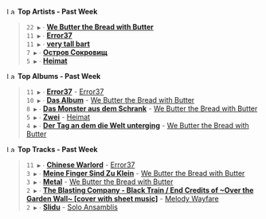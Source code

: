 <!--START_LASTFM_ARTISTS:{"period": "7day", "rows": 5}-->
<a href="https://last.fm" target="_blank"><img src="https://user-images.githubusercontent.com/17434202/215290617-e793598d-d7c9-428f-9975-156db1ba89cc.svg" alt="Last.fm Logo" width="18" height="13"/></a> **Top Artists - Past Week**

> `22 ▶️` ∙ **[We Butter the Bread with Butter](https://www.last.fm/music/We+Butter+the+Bread+with+Butter)**<br/>
> `11 ▶️` ∙ **[Error37](https://www.last.fm/music/Error37)**<br/>
> `11 ▶️` ∙ **[very tall bart](https://www.last.fm/music/very+tall+bart)**<br/>
> `7 ▶️` ∙ **[Остров Сокровищ](https://www.last.fm/music/%D0%9E%D1%81%D1%82%D1%80%D0%BE%D0%B2+%D0%A1%D0%BE%D0%BA%D1%80%D0%BE%D0%B2%D0%B8%D1%89)**<br/>
> `5 ▶️` ∙ **[Heimat](https://www.last.fm/music/Heimat)**<br/>
<!--END_LASTFM_ARTISTS-->

<!--START_LASTFM_ALBUMS:{"period": "7day", "rows": 5}-->
<a href="https://last.fm" target="_blank"><img src="https://user-images.githubusercontent.com/17434202/215290617-e793598d-d7c9-428f-9975-156db1ba89cc.svg" alt="Last.fm Logo" width="18" height="13"/></a> **Top Albums - Past Week**

> `11 ▶️` ∙ **[Error37](https://www.last.fm/music/Error37/Error37)** - [Error37](https://www.last.fm/music/Error37)<br/>
> `10 ▶️` ∙ **[Das Album](https://www.last.fm/music/We+Butter+the+Bread+with+Butter/Das+Album)** - [We Butter the Bread with Butter](https://www.last.fm/music/We+Butter+the+Bread+with+Butter)<br/>
> `8 ▶️` ∙ **[Das Monster aus dem Schrank](https://www.last.fm/music/We+Butter+the+Bread+with+Butter/Das+Monster+aus+dem+Schrank)** - [We Butter the Bread with Butter](https://www.last.fm/music/We+Butter+the+Bread+with+Butter)<br/>
> `5 ▶️` ∙ **[Zwei](https://www.last.fm/music/Heimat/Zwei)** - [Heimat](https://www.last.fm/music/Heimat)<br/>
> `4 ▶️` ∙ **[Der Tag an dem die Welt unterging](https://www.last.fm/music/We+Butter+the+Bread+with+Butter/Der+Tag+an+dem+die+Welt+unterging)** - [We Butter the Bread with Butter](https://www.last.fm/music/We+Butter+the+Bread+with+Butter)<br/>
<!--END_LASTFM_ALBUMS-->

<!--START_LASTFM_TRACKS:{"period": "7day", "rows": 5}-->
<a href="https://last.fm" target="_blank"><img src="https://user-images.githubusercontent.com/17434202/215290617-e793598d-d7c9-428f-9975-156db1ba89cc.svg" alt="Last.fm Logo" width="18" height="13"/></a> **Top Tracks - Past Week**

> `11 ▶️` ∙ **[Chinese Warlord](https://www.last.fm/music/Error37/_/Chinese+Warlord)** - [Error37](https://www.last.fm/music/Error37)<br/>
> `3 ▶️` ∙ **[Meine Finger Sind Zu Klein](https://www.last.fm/music/We+Butter+the+Bread+with+Butter/_/Meine+Finger+Sind+Zu+Klein)** - [We Butter the Bread with Butter](https://www.last.fm/music/We+Butter+the+Bread+with+Butter)<br/>
> `3 ▶️` ∙ **[Metal](https://www.last.fm/music/We+Butter+the+Bread+with+Butter/_/Metal)** - [We Butter the Bread with Butter](https://www.last.fm/music/We+Butter+the+Bread+with+Butter)<br/>
> `2 ▶️` ∙ **[The Blasting Company - Black Train / End Credits of ~Over the Garden Wall~ [cover with sheet music]](https://www.last.fm/music/Melody+Wayfare/_/The+Blasting+Company+-+Black+Train+%2F+End+Credits+of+~Over+the+Garden+Wall~+%5Bcover+with+sheet+music%5D)** - [Melody Wayfare](https://www.last.fm/music/Melody+Wayfare)<br/>
> `2 ▶️` ∙ **[Slidu](https://www.last.fm/music/Solo+Ansamblis/_/Slidu)** - [Solo Ansamblis](https://www.last.fm/music/Solo+Ansamblis)<br/>
<!--END_LASTFM_TRACKS-->